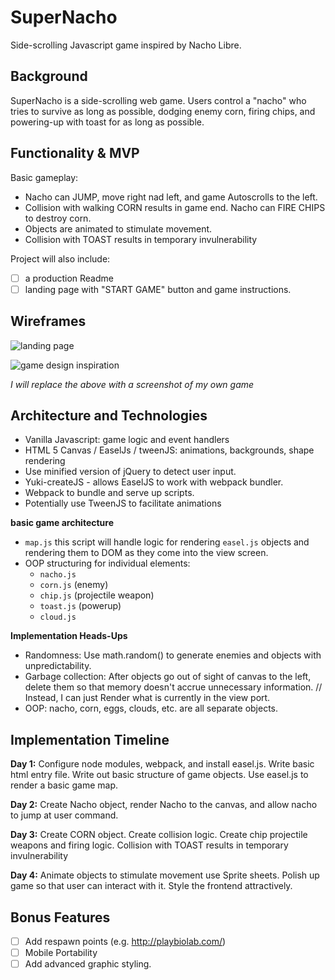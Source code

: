 # SuperNacho
Side-scrolling Javascript game inspired by Nacho Libre.

## Background

SuperNacho is a side-scrolling web game. Users control a "nacho" who tries to survive as long as possible, dodging enemy corn, firing chips, and powering-up with toast for as long as possible.

## Functionality & MVP

Basic gameplay:
- Nacho can JUMP, move right nad left, and game Autoscrolls to the left.
- Collision with walking CORN results in game end. Nacho can FIRE CHIPS to destroy corn.
- Objects are animated to stimulate movement.
- Collision with TOAST results in temporary invulnerability

Project will also include:
- [ ] a production Readme
- [ ] landing page with "START GAME" button and game instructions.

## Wireframes
![landing page](http://res.cloudinary.com/noah-s-kang/image/upload/v1501450541/Screen_Shot_2017-07-30_at_2.33.32_PM_ugnkdn.png)


![game design inspiration](http://res.cloudinary.com/noah-s-kang/image/upload/v1501454727/screenshotmodified_jyrsis.jpg)

*I will replace the above with a screenshot of my own game*

## Architecture and Technologies

- Vanilla Javascript: game logic and event handlers
- HTML 5 Canvas / EaselJs / tweenJS: animations, backgrounds, shape rendering
- Use minified version of jQuery to detect user input.
- Yuki-createJS - allows EaselJS to work with webpack bundler.
- Webpack to bundle and serve up scripts.
- Potentially use TweenJS to facilitate animations

**basic game architecture**
- `map.js` this script will handle logic for rendering `easel.js` objects and rendering them to DOM as they come into the view screen.
- OOP structuring for individual elements:
  - `nacho.js`
  - `corn.js` (enemy)
  - `chip.js` (projectile weapon)
  - `toast.js` (powerup)
  - `cloud.js`

**Implementation Heads-Ups**
- Randomness: Use math.random() to generate enemies and objects with unpredictability.
- Garbage collection: After objects go out of sight of canvas to the left, delete them so that memory doesn't accrue unnecessary information. // Instead, I can just Render what is currently in the view port.
- OOP: nacho, corn, eggs, clouds, etc. are all separate objects.

## Implementation Timeline

**Day 1:**
Configure node modules, webpack, and install easel.js.
Write basic html entry file.
Write out basic structure of game objects.
Use easel.js to render a basic game map.

**Day 2:**
Create Nacho object, render Nacho to the canvas, and allow nacho to jump at user command.

**Day 3:**
Create CORN object.
Create collision logic.
Create chip projectile weapons and firing logic.
Collision with TOAST results in temporary invulnerability

**Day 4:**
Animate objects to stimulate movement use Sprite sheets.
Polish up game so that user can interact with it.
Style the frontend attractively.

## Bonus Features
- [ ] Add respawn points (e.g. http://playbiolab.com/)
- [ ] Mobile Portability
- [ ] Add advanced graphic styling.
